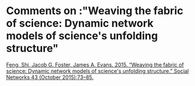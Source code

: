 # Comments on :"Weaving the fabric of science: Dynamic network models of science's unfolding structure"
[Feng, Shi, Jacob G. Foster, James A. Evans. 2015. “Weaving the fabric of science: Dynamic network models of science's unfolding structure.” Social Networks 43 (October 2015):73–85.](http://www.sciencedirect.com/science/article/pii/S0378873315000118)
